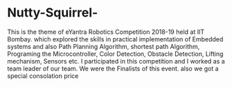 # Nutty-Squirrel-
This is the theme of eYantra Robotics Competition 2018-19 held at IIT Bombay. which explored the skills in practical implementation of Embedded systems and also Path Planning Algorithm, shortest path Algorithm, Programing the Microcontroller, Color Detection, Obstacle Detection, Lifting mechanism, Sensors etc. I participated in this competition and I worked as a team leader of our team. We were the Finalists of this event. also we got a special consolation price
